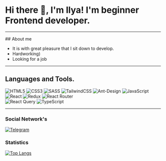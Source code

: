 # Hi there 👋, I'm Ilya! I'm beginner Frontend developer.
 
<hr>
## About me
<ul>
<li>
It is with great pleasure that I sit down to develop.
</li>
<li>
Hardworking)
</li>
<li>
Looking for a job
</li>
</ul>

<hr>

## Languages and Tools.

![HTML5](https://img.shields.io/badge/html5-%23E34F26.svg?style=for-the-badge&logo=html5&logoColor=white)
![CSS3](https://img.shields.io/badge/css3-%231572B6.svg?style=for-the-badge&logo=css3&logoColor=white)
![SASS](https://img.shields.io/badge/SASS-hotpink.svg?style=for-the-badge&logo=SASS&logoColor=white)
![TailwindCSS](https://img.shields.io/badge/tailwindcss-%2338B2AC.svg?style=for-the-badge&logo=tailwind-css&logoColor=white)
![Ant-Design](https://img.shields.io/badge/-AntDesign-%230170FE?style=for-the-badge&logo=ant-design&logoColor=white)
![JavaScript](https://img.shields.io/badge/javascript-%23323330.svg?style=for-the-badge&logo=javascript&logoColor=%23F7DF1E)
![React](https://img.shields.io/badge/react-%2320232a.svg?style=for-the-badge&logo=react&logoColor=%2361DAFB)
![Redux](https://img.shields.io/badge/redux-%23593d88.svg?style=for-the-badge&logo=redux&logoColor=white)
![React Router](https://img.shields.io/badge/React_Router-CA4245?style=for-the-badge&logo=react-router&logoColor=white)\
![React Query](https://img.shields.io/badge/-React%20Query-FF4154?style=for-the-badge&logo=react%20query&logoColor=white)
![TypeScript](https://img.shields.io/badge/typescript-%23007ACC.svg?style=for-the-badge&logo=typescript&logoColor=white)

<hr>

### Social Network's

[![Telegram](https://img.shields.io/badge/Telegram-2CA5E0?style=for-the-badge&logo=telegram&logoColor=white)](https://t.me/nemnogononame)

### Statistics

[![Top Langs](https://github-readme-stats.vercel.app/api/top-langs/?username=codeeHunter&langs_count=8)](https://github.com/anuraghazra/github-readme-stats)

